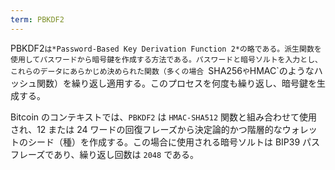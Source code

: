 ```yaml
---
term: PBKDF2
---
```

PBKDF2`は*Password-Based Key Derivation Function 2*の略である。派生関数を使用してパスワードから暗号鍵を作成する方法である。パスワードと暗号ソルトを入力とし、これらのデータにあらかじめ決められた関数（多くの場合 `SHA256`や`HMAC`のようなハッシュ関数）を繰り返し適用する。このプロセスを何度も繰り返し、暗号鍵を生成する。

Bitcoin のコンテキストでは、`PBKDF2` は `HMAC-SHA512` 関数と組み合わせて使用され、12 または 24 ワードの回復フレーズから決定論的かつ階層的なウォレットのシード（種）を作成する。この場合に使用される暗号ソルトは BIP39 パスフレーズであり、繰り返し回数は `2048` である。